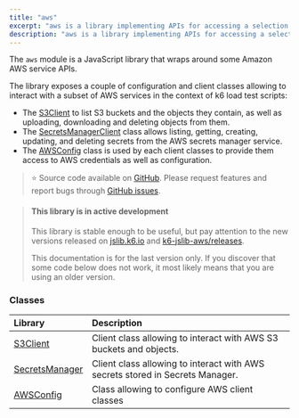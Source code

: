 ```yaml
---
title: "aws"
excerpt: "aws is a library implementing APIs for accessing a selection of AWS services"
description: "aws is a library implementing APIs for accessing a selection of AWS servicese"
---
```


The `aws` module is a JavaScript library that wraps around some Amazon AWS service APIs. 

The library exposes a couple of configuration and client classes allowing to interact with a subset of AWS services in the context of k6 load test scripts:
- The [S3Client](/javascript-api/jslib/aws/s3client) to list S3 buckets and the objects they contain, as well as uploading, downloading and deleting objects from them.
- The [SecretsManagerClient](/javascript-api/jslib/aws/secretsmanagerclient) class allows listing, getting, creating, updating, and deleting secrets from the AWS secrets manager service.
- The [AWSConfig](/javascript-api/jslib/aws/awsconfig/) class is used by each client classes to provide them access to AWS credentials as well as configuration.

> ⭐️ Source code available on [GitHub](https://github.com/grafana/k6-jslib-aws). 
> Please request features and report bugs through [GitHub issues](https://github.com/grafana/k6-jslib-aws/issues).


<Blockquote mod='info'>

#### This library is in active development

This library is stable enough to be useful, but pay attention to the new versions released on [jslib.k6.io](https://jslib.k6.io) and [k6-jslib-aws/releases](https://github.com/grafana/k6-jslib-aws/releases).   

This documentation is for the last version only. If you discover that some code below does not work, it most likely means that you are using an older version.

</Blockquote>

### Classes

| Library                                                          | Description                                                                   |
| :--------------------------------------------------------------- | :---------------------------------------------------------------------------- |
| [S3Client](/javascript-api/jslib/aws/s3client)                   | Client class allowing to interact with AWS S3 buckets and objects.            |
| [SecretsManager](/javascript-api/jslib/aws/secretsmanagerclient) | Client class allowing to interact with AWS secrets stored in Secrets Manager. |
| [AWSConfig](/javascript-api/jslib/aws/awsconfig)                 | Class allowing to configure AWS client classes                                |


